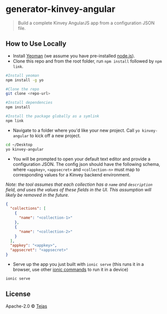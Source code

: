 # generator-kinvey-angular
> Build a complete Kinvey AngularJS app from a configuration JSON file.

## How to Use Locally

* Install [Yeoman](http://yeoman.io) (we assume you have pre-installed [node.js](https://nodejs.org/)).
* Clone this repo and from the root folder, run `npm install` followed by `npm link`. 

```bash
#Install yeoman
npm install -g yo

#Clone the repo
git clone <repo-url>

#Install dependencies
npm install

#Install the package globally as a symlink
npm link
```

* Navigate to a folder where you'd like your new project. Call `yo kinvey-angular` to kick off a new project.

```bash
cd ~/Desktop
yo kinvey-angular
```

* You will be prompted to open your default text editor and provide a configuration JSON. The config json should have the following schema, where `<appkey>`, `<appsecret>` and `<collection-n>` must map to corresponding values for a Kinvey backend environment.

_Note: the tool assumes that each collection has a `name` and `description` field, and uses the values of these fields in the UI. This assumption will likely be removed in the future._

```json
{
  "collections": [
    {
      "name": "<collection-1>"
    },
    {
      "name": "<collection-2>"
    }
  ],
  "appkey": "<appkey>",
  "appsecret": "<appsecret>"
}
```

* Serve up the app you just built with `ionic serve` (this runs it in a browser, use other [ionic commands](http://ionicframework.com/getting-started/) to run it in a device)
```bash
ionic serve
```

## License

Apache-2.0 © [Tejas]()


[npm-image]: https://badge.fury.io/js/generator-kinvey-angular.svg
[npm-url]: https://npmjs.org/package/generator-kinvey-angular
[travis-image]: https://travis-ci.org//generator-kinvey-angular.svg?branch=master
[travis-url]: https://travis-ci.org//generator-kinvey-angular
[daviddm-image]: https://david-dm.org//generator-kinvey-angular.svg?theme=shields.io
[daviddm-url]: https://david-dm.org//generator-kinvey-angular
[coveralls-image]: https://coveralls.io/repos//generator-kinvey-angular/badge.svg
[coveralls-url]: https://coveralls.io/r//generator-kinvey-angular
